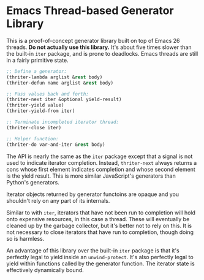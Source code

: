# Emacs Thread-based Generator Library

This is a proof-of-concept generator library built on top of Emacs 26
threads. **Do not actually use this library.** It's about five times
slower than the built-in `iter` package, and is prone to deadlocks.
Emacs threads are still in a fairly primitive state.

```el
;; Define a generator:
(thriter-lambda arglist &rest body)
(thriter-defun name arglist &rest body)

;; Pass values back and forth:
(thriter-next iter &optional yield-result)
(thriter-yield value)
(thriter-yield-from iter)

;; Terminate incompleted iterator thread:
(thriter-close iter)

;; Helper function:
(thriter-do var-and-iter &rest body)
```

The API is nearly the same as the `iter` package except that a signal
is not used to indicate iterator completion. Instead, `thriter-next`
always returns a cons whose first element indicates completion and
whose second element is the yield result. This is more similar
JavaScript's generators than Python's generators.

Iterator objects returned by generator functoins are opaque and you
shouldn't rely on any part of its internals.

Similar to with `iter`, iterators that have not been run to completion
will hold onto expensive resources, in this case a thread. These will
eventually be cleaned up by the garbage collector, but it's better not
to rely on this. It is not necessary to close iterators that have run
to completion, though doing so is harmless.

An advantage of this library over the built-in `iter` package is that
it's perfectly legal to yield inside an `unwind-protect`. It's also
perfectly legal to yield within functions called by the generator
function. The iterator state is effectively dynamically bound.
